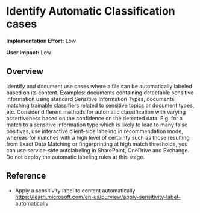 # Identify Automatic Classification cases

**Implementation Effort:** Low

**User Impact:** Low

## Overview

Identify and document use cases where a file can be automatically labeled based on its content. Examples: documents containing detectable sensitive information using standard Sensitive Information Types, documents matching trainable classifiers related to sensitive topics or document types, etc.
Consider different methods for automatic classification with varying assertiveness based on the confidence on the detected data. E.g. for a match to a sensitive information type which is likely to lead to many false positives, use interactive client-side labeling in recommendation mode, whereas for matches with a high level of certainty such as those resulting from Exact Data Matching or fingerprinting at high match thresholds, you can use service-side autolabeling in SharePoint, OneDrive and Exchange. 
Do not deploy the automatic labeling rules at this stage. 

## Reference

* Apply a sensitivity label to content automatically https://learn.microsoft.com/en-us/purview/apply-sensitivity-label-automatically

